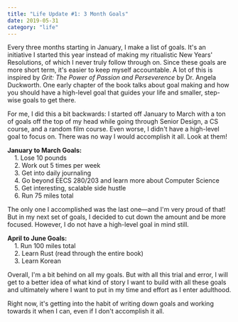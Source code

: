 ```yaml
---
title: "Life Update #1: 3 Month Goals"
date: 2019-05-31
category: "life"
---
```

Every three months starting in January, I make a list of goals. It's an initiative I started this year instead of making my ritualistic New Years' Resolutions, of which I never truly follow through on. Since these goals are more short term, it's easier to keep myself accountable. A lot of this is inspired by *Grit: The Power of Passion and Perseverence* by Dr. Angela Duckworth. One early chapter of the book talks about goal making and how you should have a high-level goal that guides your life and smaller, step-wise goals to get there. 

For me, I did this a bit backwards: I started off January to March with a ton of goals off the top of my head while going through Senior Design, a CS course, and a random film course. Even worse, I didn't have a high-level goal to focus on. There was no way I would accomplish it all. Look at them!

**January to March Goals:**  
&nbsp;&nbsp;&nbsp;&nbsp;1\. Lose 10 pounds  
&nbsp;&nbsp;&nbsp;&nbsp;2\. Work out 5 times per week  
&nbsp;&nbsp;&nbsp;&nbsp;3\. Get into daily journaling  
&nbsp;&nbsp;&nbsp;&nbsp;4\. Go beyond EECS 280/203 and learn more about Computer Science  
&nbsp;&nbsp;&nbsp;&nbsp;5\. Get interesting, scalable side hustle  
&nbsp;&nbsp;&nbsp;&nbsp;6\. Run 75 miles total

The only one I accomplished was the last one—and I'm very proud of that! But in my next set of goals, I decided to cut down the amount and be more focused. However, I do not have a high-level goal in mind still. 

**April to June Goals:**  
&nbsp;&nbsp;&nbsp;&nbsp;1\. Run 100 miles total  
&nbsp;&nbsp;&nbsp;&nbsp;2\. Learn Rust (read through the entire book)  
&nbsp;&nbsp;&nbsp;&nbsp;3\. Learn Korean

Overall, I'm a bit behind on all my goals. But with all this trial and error, I will get to a better idea of what kind of story I want to build with all these goals and ultimately where I want to put in my time and effort as I enter adulthood. 

Right now, it's getting into the habit of writing down goals and working towards it when I can, even if I don't accomplish it all. 
